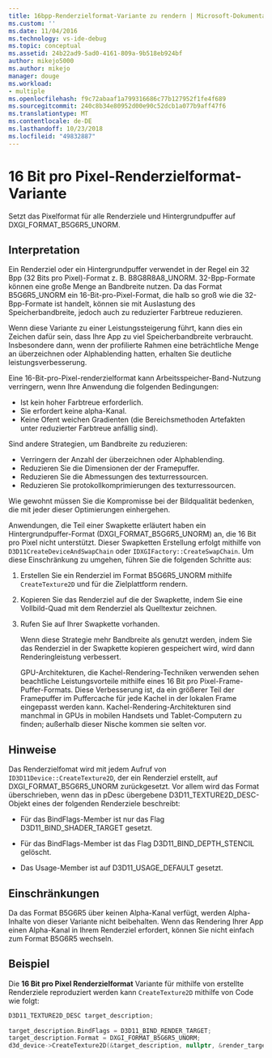 ```yaml
---
title: 16bpp-Renderzielformat-Variante zu rendern | Microsoft-Dokumentation
ms.custom: ''
ms.date: 11/04/2016
ms.technology: vs-ide-debug
ms.topic: conceptual
ms.assetid: 24b22ad9-5ad0-4161-809a-9b518eb924bf
author: mikejo5000
ms.author: mikejo
manager: douge
ms.workload:
- multiple
ms.openlocfilehash: f9c72abaaf1a799316686c77b127952f1fe4f689
ms.sourcegitcommit: 240c8b34e80952d00e90c52dcb1a077b9aff47f6
ms.translationtype: MT
ms.contentlocale: de-DE
ms.lasthandoff: 10/23/2018
ms.locfileid: "49832887"
---
```

# <a name="16-bpp-render-target-format-variant"></a>16 Bit pro Pixel-Renderzielformat-Variante
Setzt das Pixelformat für alle Renderziele und Hintergrundpuffer auf DXGI_FORMAT_B5G6R5_UNORM.  
  
## <a name="interpretation"></a>Interpretation  
 Ein Renderziel oder ein Hintergrundpuffer verwendet in der Regel ein 32 Bpp (32 Bits pro Pixel)-Format z. B. B8G8R8A8_UNORM. 32-Bpp-Formate können eine große Menge an Bandbreite nutzen. Da das Format B5G6R5_UNORM ein 16-Bit-pro-Pixel-Format, die halb so groß wie die 32-Bpp-Formate ist handelt, können sie mit Auslastung des Speicherbandbreite, jedoch auch zu reduzierter Farbtreue reduzieren.  
  
 Wenn diese Variante zu einer Leistungssteigerung führt, kann dies ein Zeichen dafür sein, dass Ihre App zu viel Speicherbandbreite verbraucht. Insbesondere dann, wenn der profilierte Rahmen eine beträchtliche Menge an überzeichnen oder Alphablending hatten, erhalten Sie deutliche leistungsverbesserung.

Eine 16-Bit-pro-Pixel-renderzielformat kann Arbeitsspeicher-Band-Nutzung verringern, wenn Ihre Anwendung die folgenden Bedingungen:
- Ist kein hoher Farbtreue erforderlich.
- Sie erfordert keine alpha-Kanal.
- Keine Ofent weichen Gradienten (die Bereichsmethoden Artefakten unter reduzierter Farbtreue anfällig sind).

Sind andere Strategien, um Bandbreite zu reduzieren:
- Verringern der Anzahl der überzeichnen oder Alphablending.
- Reduzieren Sie die Dimensionen der der Framepuffer.
- Reduzieren Sie die Abmessungen des texturressourcen.
- Reduzieren Sie protokollkomprimierungen des texturressourcen.
 
Wie gewohnt müssen Sie die Kompromisse bei der Bildqualität bedenken, die mit jeder dieser Optimierungen einhergehen.  

Anwendungen, die Teil einer Swapkette erläutert haben ein Hintergrundpuffer-Format (DXGI_FORMAT_B5G6R5_UNORM) an, die 16 Bit pro Pixel nicht unterstützt. Dieser Swapketten Erstellung erfolgt mithilfe von `D3D11CreateDeviceAndSwapChain` oder `IDXGIFactory::CreateSwapChain`. Um diese Einschränkung zu umgehen, führen Sie die folgenden Schritte aus:
1. Erstellen Sie ein Renderziel im Format B5G6R5_UNORM mithilfe `CreateTexture2D` und für die Zielplattform rendern. 
2. Kopieren Sie das Renderziel auf die der Swapkette, indem Sie eine Vollbild-Quad mit dem Renderziel als Quelltextur zeichnen.
3. Rufen Sie auf Ihrer Swapkette vorhanden.

   Wenn diese Strategie mehr Bandbreite als genutzt werden, indem Sie das Renderziel in der Swapkette kopieren gespeichert wird, wird dann Renderingleistung verbessert.

   GPU-Architekturen, die Kachel-Rendering-Techniken verwenden sehen beachtliche Leistungsvorteile mithilfe eines 16 Bit pro Pixel-Frame-Puffer-Formats. Diese Verbesserung ist, da ein größerer Teil der Framepuffer im Puffercache für jede Kachel in der lokalen Frame eingepasst werden kann. Kachel-Rendering-Architekturen sind manchmal in GPUs in mobilen Handsets und Tablet-Computern zu finden; außerhalb dieser Nische kommen sie selten vor.  
  
## <a name="remarks"></a>Hinweise  
 Das Renderzielfomat wird mit jedem Aufruf von `ID3D11Device::CreateTexture2D`, der ein Renderziel erstellt, auf DXGI_FORMAT_B5G6R5_UNORM zurückgesetzt. Vor allem wird das Format überschrieben, wenn das in pDesc übergebene D3D11_TEXTURE2D_DESC-Objekt eines der folgenden Renderziele beschreibt:  
  
-   Für das BindFlags-Member ist nur das Flag D3D11_BIND_SHADER_TARGET gesetzt.  
  
-   Für das BindFlags-Member ist das Flag D3D11_BIND_DEPTH_STENCIL gelöscht.  
  
-   Das Usage-Member ist auf D3D11_USAGE_DEFAULT gesetzt.  
  
## <a name="restrictions-and-limitations"></a>Einschränkungen  
 Da das Format B5G6R5 über keinen Alpha-Kanal verfügt, werden Alpha-Inhalte von dieser Variante nicht beibehalten. Wenn das Rendering Ihrer App einen Alpha-Kanal in Ihrem Renderziel erfordert, können Sie nicht einfach zum Format B5G6R5 wechseln.  
  
## <a name="example"></a>Beispiel  
 Die **16 Bit pro Pixel Renderzielformat** Variante für mithilfe von erstellte Renderziele reproduziert werden kann `CreateTexture2D` mithilfe von Code wie folgt:  
  
```cpp
D3D11_TEXTURE2D_DESC target_description;  
  
target_description.BindFlags = D3D11_BIND_RENDER_TARGET;  
target_description.Format = DXGI_FORMAT_B5G6R5_UNORM;  
d3d_device->CreateTexture2D(&target_description, nullptr, &render_target);  
```
